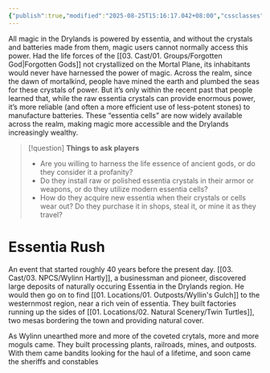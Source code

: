 ```yaml
---
{"publish":true,"modified":"2025-08-25T15:16:17.042+08:00","cssclasses":""}
---
```


All magic in the Drylands is powered by essentia, and without the crystals and batteries made from them, magic users cannot normally access this power. Had the life forces of the [[03. Cast/01. Groups/Forgotten God\|Forgotten Gods]] not crystallized on the Mortal Plane, its inhabitants would never have harnessed the power of magic. Across the realm, since the dawn of mortalkind, people have mined the earth and plumbed the seas for these crystals of power. But it’s only within the recent past that people learned that, while the raw essentia crystals can provide enormous power, it’s more reliable (and often a more efficient use of less-potent stones) to manufacture batteries. These “essentia cells” are now widely available across the realm, making magic more accessible and the Drylands increasingly wealthy.

> [!question] **Things to ask players**
> 
> - Are you willing to harness the life essence of ancient gods, or do they consider it a profanity?
> - Do they install raw or polished essentia crystals in their armor or weapons, or do they utilize modern essentia cells?
> - How do they acquire new essentia when their crystals or cells wear out? Do they purchase it in shops, steal it, or mine it as they travel?
# Essentia Rush
An event that started roughly 40 years before the present day. [[03. Cast/03. NPCS/Wylinn Hartly]], a businessman and pioneer, discovered large deposits of naturally occuring Essentia in the Drylands region. He would then go on to find [[01. Locations/01. Outposts/Wyllin's Gulch]] to the westernmost region, near a rich vein of essentia. They built factories running up the sides of [[01. Locations/02. Natural Scenery/Twin Turtles]], two mesas bordering the town and providing natural cover.

As Wylinn unearthed more and more of the coveted crytals, more and more moguls came. They built processing plants, railroads, mines, and outposts. With them came bandits looking for the haul of a lifetime, and soon came the sheriffs and constables

